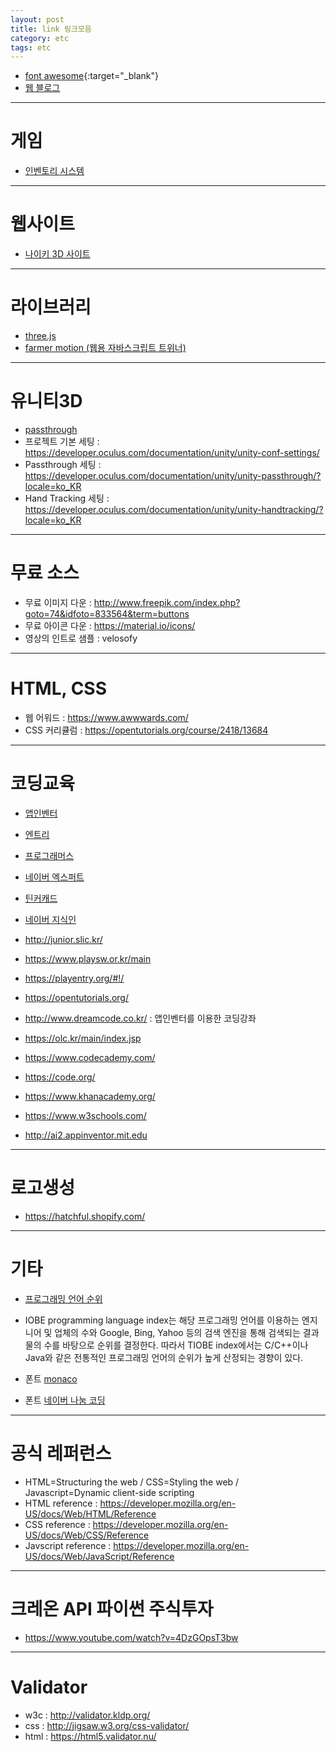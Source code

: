 ```yaml
---
layout: post
title: link 링크모음
category: etc
tags: etc
---
```


* [font awesome](https://fontawesome.com/){:target="_blank"}
* [웹 블로그](https://wsss.tistory.com/)

---

# 게임
* [인벤토리 시스템](https://rito15.github.io/posts/unity-study-rpg-inventory/)

---

# 웹사이트
* [나이키 3D 사이트](https://www.nike-react.com/assemble)

---

# 라이브러리
* [three.js](https://github.com/mrdoob/three.js)
* [farmer motion (웹용 자바스크립트 트위너)](https://www.framer.com/motion/introduction/)

---

# 유니티3D
* [passthrough](https://www.youtube.com/watch?v=9u3QQi6Gnx0)
* 프로젝트 기본 세팅 : https://developer.oculus.com/documentation/unity/unity-conf-settings/
* Passthrough 세팅 : https://developer.oculus.com/documentation/unity/unity-passthrough/?locale=ko_KR
* Hand Tracking 세팅 : https://developer.oculus.com/documentation/unity/unity-handtracking/?locale=ko_KR

---

# 무료 소스
* 무료 이미지 다운 : http://www.freepik.com/index.php?goto=74&idfoto=833564&term=buttons
* 무료 아이콘 다운 : https://material.io/icons/
* 영상의 인트로 샘플 : velosofy

---

# HTML, CSS
* 웹 어워드 : https://www.awwwards.com/
* CSS 커리큘럼 : https://opentutorials.org/course/2418/13684

---

# 코딩교육
* [앱인벤터](http://appinventor.mit.edu/)
* [엔트리](https://playentry.org/)
* [프로그래머스](https://school.programmers.co.kr/)
* [네이버 엑스퍼트](https://m.expert.naver.com/)
* [틴커캐드](https://www.tinkercad.com/)
* [네이버 지식인](https://kin.naver.com/)

* http://junior.slic.kr/
* https://www.playsw.or.kr/main
* https://playentry.org/#!/
* https://opentutorials.org/
* http://www.dreamcode.co.kr/ : 앱인벤터를 이용한 코딩강좌
* https://olc.kr/main/index.jsp
* https://www.codecademy.com/
* https://code.org/
* https://www.khanacademy.org/
* https://www.w3schools.com/
* http://ai2.appinventor.mit.edu

---

# 로고생성
* https://hatchful.shopify.com/

---

# 기타
* [프로그래밍 언어 순위](https://www.tiobe.com/tiobe-index/)
* IOBE programming language index는 해당 프로그래밍 언어를 이용하는 엔지니어 및 업체의 수와 Google, Bing, Yahoo 등의 검색 엔진을 통해 검색되는 결과물의 수를 바탕으로 순위를 결정한다. 따라서 TIOBE index에서는 C/C++이나 Java와 같은 전통적인 프로그래밍 언어의 순위가 높게 산정되는 경향이 있다.

* 폰트 [monaco](http://devthink.tistory.com/entry/%EC%BD%94%EB%94%A9-%EC%9A%A9-%ED%8F%B0%ED%8A%B8-Monaco-font)
* 폰트 [네이버 나눔 코딩](https://software.naver.com/software/summary.nhn?softwareId=GWS_000331)

---

# 공식 레퍼런스
* HTML=Structuring the web / CSS=Styling the web / Javascript=Dynamic client-side scripting
* HTML reference : https://developer.mozilla.org/en-US/docs/Web/HTML/Reference
* CSS reference : https://developer.mozilla.org/en-US/docs/Web/CSS/Reference
* Javscript reference : https://developer.mozilla.org/en-US/docs/Web/JavaScript/Reference

---

# 크레온 API 파이썬 주식투자
* https://www.youtube.com/watch?v=4DzGOpsT3bw

---

# Validator
* w3c : http://validator.kldp.org/
* css : http://jigsaw.w3.org/css-validator/
* html : https://html5.validator.nu/